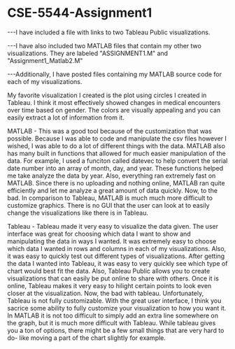 # CSE-5544-Assignment1



---I have included a file with links to two Tableau Public visualizations.

---I have also included two MATLAB files that contain my other two visualizations. They are labeled "ASSIGNMENT1.M" and "Assignment1_Matlab2.M"

---Additionally, I have posted files containing my MATLAB source code for each of my visualizations. 


My favorite visualization I created is the plot using circles I created in Tableau. I think it most effectively showed changes in medical encounters over time based on gender. The colors are visually appealing and you can easily extract a lot of information from it. 


MATLAB - This was a good tool because of the customization that was possible. Because I was able to code and manipulate the csv files however I wished, I was able to do a lot of different things with the data. MATLAB also has many built in functions that allowed for much easier manipulation of the data. For example, I used a funciton called datevec to help convert the serial date number into an array of month, day, and year. These functions helped me take analyze the data by year. Also, everything ran extremely fast on MATLAB. Since there is no uploading and nothing online, MATLAB ran quite efficiently and let me analyze a great amount of data quickly. Now, to the bad. In comparison to Tableau, MATLAB is much much more difficult to customize graphics. There is no GUI that the user can look at to easily change the visualizations like there is in Tableau.


Tableau - Tableau made it very easy to visualize the data given. The user interface was great for choosing which data I want to show and manipulating the data in ways I wanted. It was extremely easy to choose which data I wanted in rows and columns in each of my visualizations. Also, it was easy to quickly test out different types of visualizations. After getting the data I wanted into Tableau, it was easy to very quickly see which type of chart would best fit the data. Also, Tableau Public allows you to create visualizations that can easily be put online to share with others. Once it is online, Tableau makes it very easy to hilight certain points to look even closer at the visualization. Now, the bad with tableau. Unfortunately, Tableau is not fully customizable. With the great user interface, I think you sacrice some ability to fully customize your visualization to how you want it. In MATLAB it is not too difficult to simply add an extra line somewhere on the graph, but it is much more difficult with Tableau. While tableau gives you a ton of options, there might be a few small things that are very hard to do- like moving a part of the chart slightly for example.

